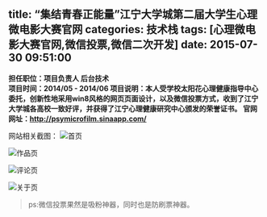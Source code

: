 title: “集结青春正能量”江宁大学城第二届大学生心理微电影大赛官网
categories: 技术栈
tags: [心理微电影大赛官网,微信投票,微信二次开发]
date: 2015-07-30 09:51:00
---
**担任职位：项目负责人 后台技术   
项目时间：2014/05 - 2014/06
项目说明：本人受学校太阳花心理健康指导中心委托，创新性地采用win8风格的网页页面设计，以及微信投票方式，收到了江宁大学城各高校一致好评，并获得了江宁心理健康研究中心颁发的荣誉证书。
官网网址：http://psymicrofilm.sinaapp.com/**


<!--more-->


网站相关截图：
![首页][1]


![作品页][2]


![评论页][3]


![关于页][4]


  [1]: http://www.ghostsf.com/usr/uploads/2015/07/2926239327.png
  [2]: http://www.ghostsf.com/usr/uploads/2015/07/3478191717.png
  [3]: http://www.ghostsf.com/usr/uploads/2015/07/3913897362.png
  [4]: http://www.ghostsf.com/usr/uploads/2015/07/177880344.png


> ps:微信投票果然是吸粉神器，同时也是防刷票神器。
